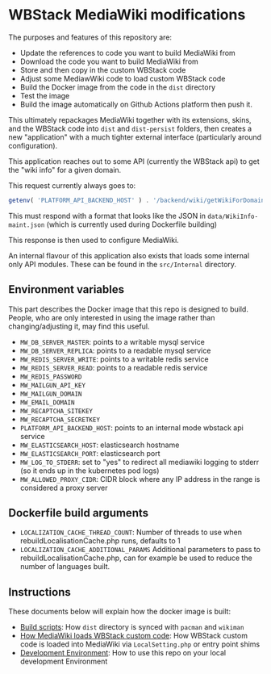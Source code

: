 # WBStack MediaWiki modifications

The purposes and features of this repository are:
- Update the references to code you want to build MediaWiki from
- Download the code you want to build MediaWiki from
- Store and then copy in the custom WBStack code
- Adjust some MediawWiki code to load custom WBStack code
- Build the Docker image from the code in the `dist` directory
- Test the image
- Build the image automatically on Github Actions platform then push it.

This ultimately repackages MediaWiki together with its extensions, skins, and the WBStack code into `dist` and `dist-persist` folders, then creates a new "application" with a much tighter external interface (particularly around configuration).

This application reaches out to some API (currently the WBStack api) to get the "wiki info" for a given domain.

This request currently always goes to:

```php
getenv( 'PLATFORM_API_BACKEND_HOST' ) . '/backend/wiki/getWikiForDomain?domain=' . urlencode($requestDomain);
```

This must respond with a format that looks like the JSON in `data/WikiInfo-maint.json` (which is currently used during Dockerfile building)

This response is then used to configure MediaWiki.

An internal flavour of this application also exists that loads some internal only API modules.
These can be found in the `src/Internal` directory.


## Environment variables

This part describes the Docker image that this repo is designed to build. People, who are only interested in using the image rather than changing/adjusting it, may find this useful.

- `MW_DB_SERVER_MASTER`: points to a writable mysql service
- `MW_DB_SERVER_REPLICA`: points to a readable mysql service
- `MW_REDIS_SERVER_WRITE`: points to a writable redis service
- `MW_REDIS_SERVER_READ`: points to a readable redis service
- `MW_REDIS_PASSWORD`
- `MW_MAILGUN_API_KEY`
- `MW_MAILGUN_DOMAIN`
- `MW_EMAIL_DOMAIN`
- `MW_RECAPTCHA_SITEKEY`
- `MW_RECAPTCHA_SECRETKEY`
- `PLATFORM_API_BACKEND_HOST`: points to an internal mode wbstack api service
- `MW_ELASTICSEARCH_HOST`: elasticsearch hostname
- `MW_ELASTICSEARCH_PORT`: elasticsearch port
- `MW_LOG_TO_STDERR`: set to "yes" to redirect all mediawiki logging to stderr (so it ends up in the kubernetes pod logs)
- `MW_ALLOWED_PROXY_CIDR`: CIDR block where any IP address in the range is considered a proxy server

## Dockerfile build arguments

- `LOCALIZATION_CACHE_THREAD_COUNT`: Number of threads to use when rebuildLocalisationCache.php runs, defaults to 1
- `LOCALIZATION_CACHE_ADDITIONAL_PARAMS` Additional parameters to pass to rebuildLocalisationCache.php, can for example be used to reduce the number of languages built.

## Instructions

These documents below will explain how the docker image is built:

- [Build scripts](./docs/build-scripts.md): How `dist` directory is synced with `pacman` and `wikiman`
- [How MediaWiki loads WBStack custom code](./docs/mediawiki-loading.md): How WBStack custom code is loaded into MediaWiki via `LocalSetting.php` or entry point shims
- [Development Environment](./docs/dev-environment.md): How to use this repo on your local development Environment